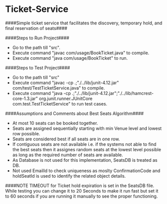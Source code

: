 # Ticket-Service
####Simple ticket service that facilitates the discovery, temporary hold, and final reservation of seats####

####Steps to Run Project####
  * Go to the path till "src".
  * Execute command "javac com/usage/BookTicket.java" to compile.
  * Execute command "java com/usage/BookTicket" to run.

####Steps to Test Project####
  * Go to the path till "src"
  * Execute command "javac -cp .;"./../lib/junit-4.12.jar" com/test/TestTicketService.java" to compile.
  * Execute command "java -cp .;"./../lib/junit-4.12.jar";"./../lib/hamcrest-core-1.3.jar" org.junit.runner.JUnitCore  
    com.test.TestTicketService" to run test cases.

####Assumptions and Comments about Best Seats Algorithm####
  * At most 10 seats can be booked together.
  * Seats are assigned sequentially starting with min Venue level and lowest row possible.
  * Seats are considered best if all seats are in one row.
  * If contiguous seats are not available i.e. if the systems not able to find the best seats then it assignes random seats at the 
    lowest level possible as long as the required number of seats are available.
  * As Database is not used for this implementation, SeatsDB is treated as DB.
  * Not used EmailId to check uniqueness as moslty ConfirmationCode and holdSeatId is used to identify the related object details.

####NOTE 
TIMEOUT for Ticket hold expiration is set in the SeatsDB file. While testing you can change it to 20 Seconds to make it run fast  but set it to 60 seconds if you are running it manually to see the proper functioning.
